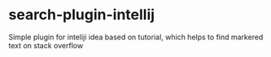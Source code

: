 # search-plugin-intellij
Simple plugin for inteliji idea based on tutorial, which helps to find markered text on stack overflow
